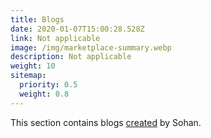 ```yaml
---
title: Blogs
date: 2020-01-07T15:00:28.528Z
link: Not applicable
image: /img/marketplace-summary.webp
description: Not applicable
weight: 10
sitemap:
  priority: 0.5
  weight: 0.8
---
```

<!--

This page represents the landing page for "projects" section. It is also shown under the homepage header for "projects". It should be therefore relatively short and sweet.

IN the default theme, "projects" is divided among "Creations" you authored and "contributions" made to others projects.

-->
<p>This section contains blogs <a href="/blogs">created</a> by Sohan.</p>
